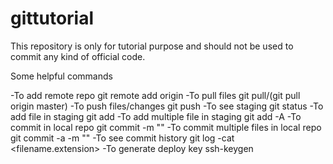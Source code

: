 # gittutorial
This repository is only for tutorial purpose and should not be used to commit any kind of official code.

Some helpful commands 

-To add remote repo
git remote add origin <link>
-To pull files
git pull/(git pull origin master)
-To push files/changes
git push
-To see staging
git status
-To add file in staging
git add
-To add multiple file in staging
git add -A
-To commit in local repo
git commit -m "<message>"
-To commit multiple files in local repo
git commit -a -m "<message>"
-To see commit history 
git log
-cat <filename.extension>
-To generate deploy key
ssh-keygen
